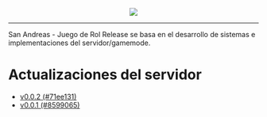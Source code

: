 <p align="center"><img src="https://camo.githubusercontent.com/8df233893bcb166e42b184bd5b8fdf1e3fbc795e37b00c44c79afb9e6f2aadb4/68747470733a2f2f692e6962622e636f2f32467a6a446b6e2f4c6f676f2e706e67"></p>

***
San Andreas - Juego de Rol Release se basa en el desarrollo de sistemas e implementaciones del servidor/gamemode.

# Actualizaciones del servidor
+ [v0.0.2 (#71ee131)](https://github.com/sajuegoderol/server-release/releases/tag/v0.0.2)
+ [v0.0.1 (#8599065)](https://github.com/sajuegoderol/server-release/releases/tag/v0.0.1)
